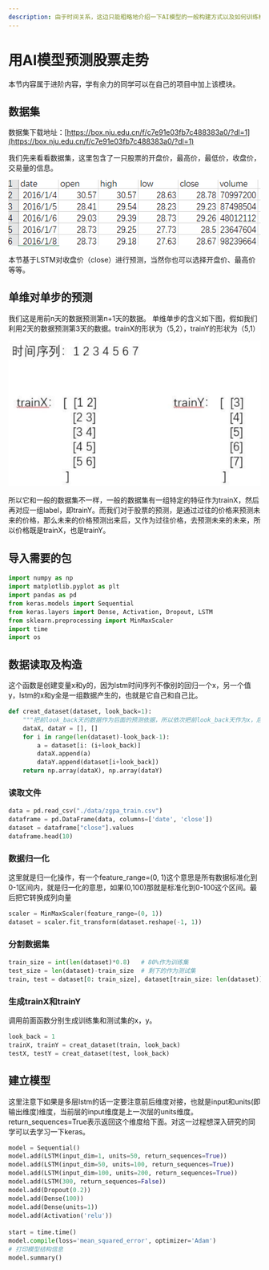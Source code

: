 ```yaml
---
description: 由于时间关系，这边只能粗略地介绍一下AI模型的一般构建方式以及如何训练模型，关于具体的模型信息，以及代码编写方面的问题，还需要大家课后自己去了解。
---
```


# 用AI模型预测股票走势

本节内容属于进阶内容，学有余力的同学可以在自己的项目中加上该模块。

## 数据集&#x20;

数据集下载地址：[https://box.nju.edu.cn/f/c7e91e03fb7c488383a0/?dl=1](https://box.nju.edu.cn/f/c7e91e03fb7c488383a0/?dl=1)

我们先来看看数据集，这里包含了一只股票的开盘价，最高价，最低价，收盘价，交易量的信息。

![](<../.gitbook/assets/image (11).png>)

本节基于LSTM对收盘价（close）进行预测，当然你也可以选择开盘价、最高价等等。

## 单维对单步的预测

我们这是用前n天的数据预测第n+1天的数据。 单维单步的含义如下图，假如我们利用2天的数据预测第3天的数据。trainX的形状为（5,2），trainY的形状为（5,1）

![](<../.gitbook/assets/image (10).png>)

所以它和一般的数据集不一样，一般的数据集有一组特定的特征作为trainX，然后再对应一组label，即trainY。而我们对于股票的预测，是通过过往的价格来预测未来的价格，那么未来的价格预测出来后，又作为过往价格，去预测未来的未来，所以价格既是trainX，也是trainY。

## 导入需要的包

```python
import numpy as np
import matplotlib.pyplot as plt
import pandas as pd
from keras.models import Sequential
from keras.layers import Dense, Activation, Dropout, LSTM
from sklearn.preprocessing import MinMaxScaler
import time
import os
```

## 数据读取及构造

这个函数是创建变量x和y的，因为lstm时间序列不像别的回归一个x，另一个值y，lstm的x和y全是一组数据产生的，也就是它自己和自己比。

```python
def creat_dataset(dataset, look_back=1):
    """把前look_back天的数据作为后面的预测依据，所以依次把前look_back天作为x，后一天作为y"""
    dataX, dataY = [], []
    for i in range(len(dataset)-look_back-1):
        a = dataset[i: (i+look_back)]
        dataX.append(a)
        dataY.append(dataset[i+look_back])
    return np.array(dataX), np.array(dataY)
```

### 读取文件

```python
data = pd.read_csv("./data/zgpa_train.csv")
dataframe = pd.DataFrame(data, columns=['date', 'close'])
dataset = dataframe["close"].values
dataframe.head(10)
```

### 数据归一化

这里就是归一化操作，有一个feature\_range=(0, 1)这个意思是所有数据标准化到0-1区间内，就是归一化的意思，如果(0,100)那就是标准化到0-100这个区间。最后把它转换成列向量

```python
scaler = MinMaxScaler(feature_range=(0, 1))
dataset = scaler.fit_transform(dataset.reshape(-1, 1))
```

### 分割数据集

```python
train_size = int(len(dataset)*0.8)   # 80%作为训练集
test_size = len(dataset)-train_size  # 剩下的作为测试集
train, test = dataset[0: train_size], dataset[train_size: len(dataset)]
```

### 生成trainX和trainY

调用前面函数分别生成训练集和测试集的x，y。

```python
look_back = 1
trainX, trainY = creat_dataset(train, look_back)
testX, testY = creat_dataset(test, look_back)
```

## 建立模型

这里注意下如果是多层lstm的话一定要注意前后维度对接，也就是input和units(即输出维度)维度，当前层的input维度是上一次层的units维度。return\_sequences=True表示返回这个维度给下面。对这一过程想深入研究的同学可以去学习一下keras。

```python
model = Sequential()
model.add(LSTM(input_dim=1, units=50, return_sequences=True))
model.add(LSTM(input_dim=50, units=100, return_sequences=True))
model.add(LSTM(input_dim=100, units=200, return_sequences=True))
model.add(LSTM(300, return_sequences=False))
model.add(Dropout(0.2))
model.add(Dense(100))
model.add(Dense(units=1))
model.add(Activation('relu'))

start = time.time()
model.compile(loss='mean_squared_error', optimizer='Adam')
# 打印模型结构信息
model.summary()
```


